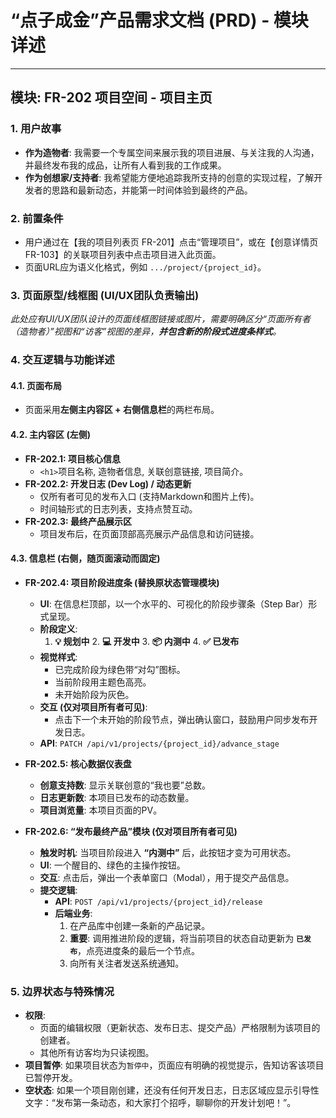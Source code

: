 # “点子成金”产品需求文档 (PRD) - 模块详述

---

## 模块: FR-202 项目空间 - 项目主页

### 1. 用户故事
- **作为造物者**: 我需要一个专属空间来展示我的项目进展、与关注我的人沟通，并最终发布我的成品，让所有人看到我的工作成果。
- **作为创想家/支持者**: 我希望能方便地追踪我所支持的创意的实现过程，了解开发者的思路和最新动态，并能第一时间体验到最终的产品。

### 2. 前置条件
- 用户通过在【我的项目列表页 FR-201】点击“管理项目”，或在【创意详情页 FR-103】的关联项目列表中点击项目进入此页面。
- 页面URL应为语义化格式，例如 `.../project/{project_id}`。

### 3. 页面原型/线框图 (UI/UX团队负责输出)
_此处应有UI/UX团队设计的页面线框图链接或图片，需要明确区分“页面所有者（造物者）”视图和“访客”视图的差异，**并包含新的阶段式进度条样式**。_

### 4. 交互逻辑与功能详述

#### 4.1. **页面布局**
- 页面采用**左侧主内容区 + 右侧信息栏**的两栏布局。

#### 4.2. **主内容区 (左侧)**
- **FR-202.1: 项目核心信息**
    - `<h1>`项目名称, 造物者信息, 关联创意链接, 项目简介。
- **FR-202.2: 开发日志 (Dev Log) / 动态更新**
    - 仅所有者可见的发布入口 (支持Markdown和图片上传)。
    - 时间轴形式的日志列表，支持点赞互动。
- **FR-202.3: 最终产品展示区**
    - 项目发布后，在页面顶部高亮展示产品信息和访问链接。

#### 4.3. **信息栏 (右侧，随页面滚动而固定)**

- **FR-202.4: 项目阶段进度条 (替换原状态管理模块)**
    - **UI**: 在信息栏顶部，以一个水平的、可视化的阶段步骤条（Step Bar）形式呈现。
    - **阶段定义**: 
        1. **💡 规划中** 2. **💻 开发中** 3. **📦 内测中** 4. **✅ 已发布**
    - **视觉样式**:
        - 已完成阶段为绿色带“对勾”图标。
        - 当前阶段用主题色高亮。
        - 未开始阶段为灰色。
    - **交互 (仅对项目所有者可见)**:
        - 点击下一个未开始的阶段节点，弹出确认窗口，鼓励用户同步发布开发日志。
    - **API**: `PATCH /api/v1/projects/{project_id}/advance_stage`

- **FR-202.5: 核心数据仪表盘**
    - **创意支持数**: 显示关联创意的“我也要”总数。
    - **日志更新数**: 本项目已发布的动态数量。
    - **项目浏览量**: 本项目页面的PV。

- **FR-202.6: “发布最终产品”模块 (仅对项目所有者可见)**
    - **触发时机**: 当项目阶段进入 **“内测中”** 后，此按钮才变为可用状态。
    - **UI**: 一个醒目的、绿色的主操作按钮。
    - **交互**: 点击后，弹出一个表单窗口（Modal），用于提交产品信息。
    - **提交逻辑**:
        - **API**: `POST /api/v1/projects/{project_id}/release`
        - **后端业务**:
            1. 在产品库中创建一条新的产品记录。
            2. **重要**: 调用推进阶段的逻辑，将当前项目的状态自动更新为 **`已发布`**，点亮进度条的最后一个节点。
            3. 向所有关注者发送系统通知。

### 5. 边界状态与特殊情况
- **权限**:
    - 页面的编辑权限（更新状态、发布日志、提交产品）严格限制为该项目的创建者。
    - 其他所有访客均为只读视图。
- **项目暂停**: 如果项目状态为`暂停中`，页面应有明确的视觉提示，告知访客该项目已暂停开发。
- **空状态**: 如果一个项目刚创建，还没有任何开发日志，日志区域应显示引导性文字：“发布第一条动态，和大家打个招呼，聊聊你的开发计划吧！”。